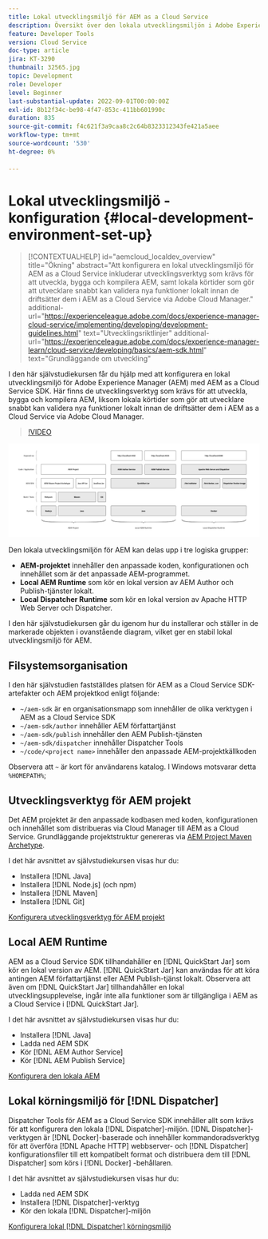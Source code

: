 ```yaml
---
title: Lokal utvecklingsmiljö för AEM as a Cloud Service
description: Översikt över den lokala utvecklingsmiljön i Adobe Experience Manager (AEM).
feature: Developer Tools
version: Cloud Service
doc-type: article
jira: KT-3290
thumbnail: 32565.jpg
topic: Development
role: Developer
level: Beginner
last-substantial-update: 2022-09-01T00:00:00Z
exl-id: 8b12f34c-be98-4f47-853c-411bb601990c
duration: 835
source-git-commit: f4c621f3a9caa8c2c64b8323312343fe421a5aee
workflow-type: tm+mt
source-wordcount: '530'
ht-degree: 0%

---
```


# Lokal utvecklingsmiljö - konfiguration {#local-development-environment-set-up}

>[!CONTEXTUALHELP]
>id="aemcloud_localdev_overview"
>title="Ökning"
>abstract="Att konfigurera en lokal utvecklingsmiljö för AEM as a Cloud Service inkluderar utvecklingsverktyg som krävs för att utveckla, bygga och kompilera AEM, samt lokala körtider som gör att utvecklare snabbt kan validera nya funktioner lokalt innan de driftsätter dem i AEM as a Cloud Service via Adobe Cloud Manager."
>additional-url="https://experienceleague.adobe.com/docs/experience-manager-cloud-service/implementing/developing/development-guidelines.html" text="Utvecklingsriktlinjer"
>additional-url="https://experienceleague.adobe.com/docs/experience-manager-learn/cloud-service/developing/basics/aem-sdk.html" text="Grundläggande om utveckling"

I den här självstudiekursen får du hjälp med att konfigurera en lokal utvecklingsmiljö för Adobe Experience Manager (AEM) med AEM as a Cloud Service SDK. Här finns de utvecklingsverktyg som krävs för att utveckla, bygga och kompilera AEM, liksom lokala körtider som gör att utvecklare snabbt kan validera nya funktioner lokalt innan de driftsätter dem i AEM as a Cloud Service via Adobe Cloud Manager.

>[!VIDEO](https://video.tv.adobe.com/v/32565?quality=12&learn=on)

![AEM as a Cloud Service Local Development Environment Technology Stack](./assets/overview/aem-sdk-technology-stack.png)

Den lokala utvecklingsmiljön för AEM kan delas upp i tre logiska grupper:

+ __AEM-projektet__ innehåller den anpassade koden, konfigurationen och innehållet som är det anpassade AEM-programmet.
+ __Local AEM Runtime__ som kör en lokal version av AEM Author och Publish-tjänster lokalt.
+ __Local Dispatcher Runtime__ som kör en lokal version av Apache HTTP Web Server och Dispatcher.

I den här självstudiekursen går du igenom hur du installerar och ställer in de markerade objekten i ovanstående diagram, vilket ger en stabil lokal utvecklingsmiljö för AEM.

## Filsystemsorganisation

I den här självstudien fastställdes platsen för AEM as a Cloud Service SDK-artefakter och AEM projektkod enligt följande:

+ `~/aem-sdk` är en organisationsmapp som innehåller de olika verktygen i AEM as a Cloud Service SDK
+ `~/aem-sdk/author` innehåller AEM författartjänst
+ `~/aem-sdk/publish` innehåller den AEM Publish-tjänsten
+ `~/aem-sdk/dispatcher` innehåller Dispatcher Tools
+ `~/code/<project name>` innehåller den anpassade AEM-projektkällkoden

Observera att `~` är kort för användarens katalog. I Windows motsvarar detta `%HOMEPATH%`;

## Utvecklingsverktyg för AEM projekt

Det AEM projektet är den anpassade kodbasen med koden, konfigurationen och innehållet som distribueras via Cloud Manager till AEM as a Cloud Service. Grundläggande projektstruktur genereras via [AEM Project Maven Archetype](https://github.com/adobe/aem-project-archetype).

I det här avsnittet av självstudiekursen visas hur du:

+ Installera [!DNL Java]
+ Installera [!DNL Node.js] (och npm)
+ Installera [!DNL Maven]
+ Installera [!DNL Git]

[Konfigurera utvecklingsverktyg för AEM projekt](./development-tools.md)

## Local AEM Runtime

AEM as a Cloud Service SDK tillhandahåller en [!DNL QuickStart Jar] som kör en lokal version av AEM. [!DNL QuickStart Jar] kan användas för att köra antingen AEM författartjänst eller AEM Publish-tjänst lokalt. Observera att även om [!DNL QuickStart Jar] tillhandahåller en lokal utvecklingsupplevelse, ingår inte alla funktioner som är tillgängliga i AEM as a Cloud Service i [!DNL QuickStart Jar].

I det här avsnittet av självstudiekursen visas hur du:

+ Installera [!DNL Java]
+ Ladda ned AEM SDK
+ Kör [!DNL AEM Author Service]
+ Kör [!DNL AEM Publish Service]

[Konfigurera den lokala AEM](./aem-runtime.md)

## Lokal körningsmiljö för [!DNL Dispatcher]

Dispatcher Tools för AEM as a Cloud Service SDK innehåller allt som krävs för att konfigurera den lokala [!DNL Dispatcher]-miljön. [!DNL Dispatcher]-verktygen är [!DNL Docker]-baserade och innehåller kommandoradsverktyg för att överföra [!DNL Apache HTTP] webbserver- och [!DNL Dispatcher] konfigurationsfiler till ett kompatibelt format och distribuera dem till [!DNL Dispatcher] som körs i [!DNL Docker] -behållaren.

I det här avsnittet av självstudiekursen visas hur du:

+ Ladda ned AEM SDK
+ Installera [!DNL Dispatcher]-verktyg
+ Kör den lokala [!DNL Dispatcher]-miljön

[Konfigurera lokal  [!DNL Dispatcher] körningsmiljö](./dispatcher-tools.md)
